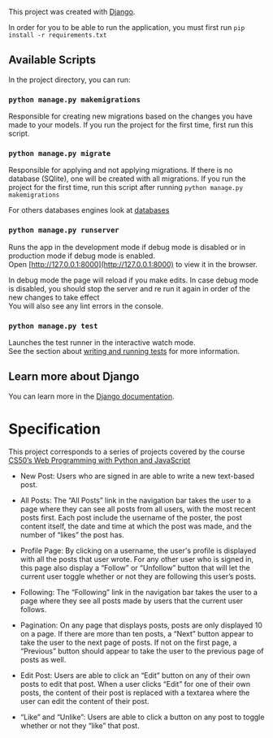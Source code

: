 This project was created with [Django](https://www.djangoproject.com/).

In order for you to be able to run the application, you must first run `pip install -r requirements.txt`

## Available Scripts

In the project directory, you can run:

### `python manage.py makemigrations`

Responsible for creating new migrations based on the changes you have made to your models. 
If you run the project for the first time, first run this script.

### `python manage.py migrate`

Responsible for applying and not applying migrations.
If there is no database (SQlite), one will be created with all migrations.
If you run the project for the first time, run this script after running `python manage.py makemigrations`

For others databases engines look at [databases](https://docs.djangoproject.com/en/3.1/ref/databases/)

### `python manage.py runserver`

Runs the app in the development mode if debug mode is disabled or in production mode if debug mode is enabled.<br />
Open [http://127.0.0.1:8000](http://127.0.0.1:8000) to view it in the browser.

In debug mode the page will reload if you make edits. In case debug mode is disabled, you should stop the server and re run it again in order of the new changes to take effect<br />
You will also see any lint errors in the console.

### `python manage.py test`

Launches the test runner in the interactive watch mode.<br />
See the section about [writing and running tests](https://docs.djangoproject.com/en/3.1/topics/testing/) for more information.


## Learn more about Django

You can learn more in the [Django documentation](https://www.djangoproject.com/).


# Specification

This project corresponds to a series of projects covered by the course [CS50’s Web Programming with Python and JavaScript](https://cs50.harvard.edu/web/2020/)


* New Post: Users who are signed in are able to write a new text-based post.

* All Posts: The “All Posts” link in the navigation bar takes the user to a page where they can see all posts from all users, with the most recent posts first.
Each post include the username of the poster, the post content itself, the date and time at which the post was made, and the number of “likes” the post has.

* Profile Page: By clicking on a username, the user's profile is displayed with all the posts that user wrote.
For any other user who is signed in, this page also display a “Follow” or “Unfollow” button that will let the current user toggle whether or not they are following this user’s posts.

* Following: The “Following” link in the navigation bar takes the user to a page where they see all posts made by users that the current user follows.

* Pagination: On any page that displays posts, posts are only displayed 10 on a page. If there are more than ten posts, a “Next” button appear to take the user to the next page of posts. If not on the first page, a “Previous” button should appear to take the user to the previous page of posts as well.

* Edit Post: Users are able to click an “Edit” button on any of their own posts to edit that post.
When a user clicks “Edit” for one of their own posts, the content of their post is replaced with a textarea where the user can edit the content of their post.

* “Like” and “Unlike”: Users are able to click a button on any post to toggle whether or not they “like” that post.





